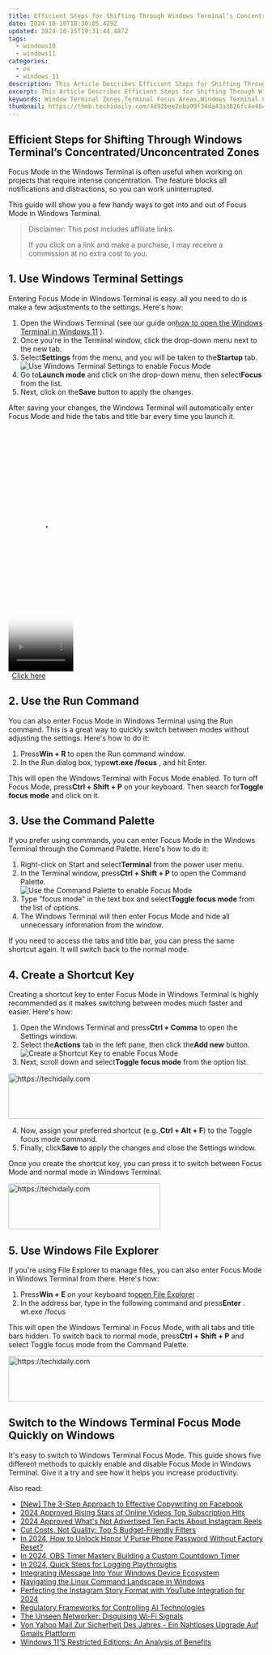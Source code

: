 ```yaml
---
title: Efficient Steps for Shifting Through Windows Terminal’s Concentrated/Unconcentrated Zones
date: 2024-10-10T18:30:05.429Z
updated: 2024-10-15T19:31:44.487Z
tags:
  - windows10
  - windows11
categories:
  - os
  - windows 11
description: This Article Describes Efficient Steps for Shifting Through Windows Terminal’s Concentrated/Unconcentrated Zones
excerpt: This Article Describes Efficient Steps for Shifting Through Windows Terminal’s Concentrated/Unconcentrated Zones
keywords: Window Terminal Zones,Terminal Focus Areas,Windows Terminal Concentration,Unconcentrated Terminal Sections,Zone Management in Windows Terminal,Enhance Focus Window Terminal,Improve Concentration Windows Terminal
thumbnail: https://thmb.techidaily.com/4d92bee2eba99f34da43a3826fc4e46ce3e4a6c22b117140d007c698449c206f.png
---
```


## Efficient Steps for Shifting Through Windows Terminal’s Concentrated/Unconcentrated Zones

 Focus Mode in the Windows Terminal is often useful when working on projects that require intense concentration. The feature blocks all notifications and distractions, so you can work uninterrupted.

 This guide will show you a few handy ways to get into and out of Focus Mode in Windows Terminal.

>  Disclaimer: This post includes affiliate links
>
>  If you click on a link and make a purchase, I may receive a commission at no extra cost to you.
>

## 1\. Use Windows Terminal Settings

 Entering Focus Mode in Windows Terminal is easy. all you need to do is make a few adjustments to the settings. Here's how:

1. Open the Windows Terminal (see our guide on[how to open the Windows Terminal in Windows 11](https://www.makeuseof.com/windows-11-open-windows-terminal/) ).
2. Once you're in the Terminal window, click the drop-down menu next to the new tab.
3. Select**Settings** from the menu, and you will be taken to the**Startup** tab.  
![Use Windows Terminal Settings to enable Focus Mode](https://static1.makeuseofimages.com/wordpress/wp-content/uploads/2023/04/use-windows-terminal-settings-to-enable-focus-mode.jpg)
4. Go to**Launch mode** and click on the drop-down menu, then select**Focus** from the list.
5. Next, click on the**Save** button to apply the changes.

 After saving your changes, the Windows Terminal will automatically enter Focus Mode and hide the tabs and title bar every time you launch it.

<!-- affiliate ads begin -->
<span id="1975658">
					<video width="128" height="480" style="cursor:pointer"
           poster="//a.impactradius-go.com/display-clicktoplayimage/1975658.png"
           onclick="if(!this.playClicked){this.play();this.setAttribute('controls',true);this.playClicked=true;}">
	   <source src="//a.impactradius-go.com/display-ad/22993-1975658">
	   <img src="//a.impactradius-go.com/display-clicktoplayimage/1975658.png" style="border: none; height: 100%; width: 100%; object-fit: contain">
	</video>
	<div style="width:80px;text-align:center"><a href="javascript:window.open(decodeURIComponent('https%3A%2F%2Fhomestyler.sjv.io%2Fc%2F5597632%2F1975658%2F22993'), '_blank');void(0);">Click here</a></div>
</span>
<img height="0" width="0" src="https://imp.pxf.io/i/5597632/1975658/22993" style="position:absolute;visibility:hidden;" border="0" />
<!-- affiliate ads end -->

## 2\. Use the Run Command

 You can also enter Focus Mode in Windows Terminal using the Run command. This is a great way to quickly switch between modes without adjusting the settings. Here's how to do it:

1. Press**Win + R** to open the Run command window.
2. In the Run dialog box, type**wt.exe /focus** , and hit Enter.

 This will open the Windows Terminal with Focus Mode enabled. To turn off Focus Mode, press**Ctrl + Shift + P** on your keyboard. Then search for**Toggle focus mode** and click on it.

## 3\. Use the Command Palette

 If you prefer using commands, you can enter Focus Mode in the Windows Terminal through the Command Palette. Here's how to do it:

1. Right-click on Start and select**Terminal** from the power user menu.
2. In the Terminal window, press**Ctrl + Shift + P** to open the Command Palette.  
![Use the Command Palette to enable Focus Mode](https://static1.makeuseofimages.com/wordpress/wp-content/uploads/2023/04/use-the-command-palette-to-enable-focus-mode.jpg)
3. Type "focus mode" in the text box and select**Toggle focus mode** from the list of options.
4. The Windows Terminal will then enter Focus Mode and hide all unnecessary information from the window.

 If you need to access the tabs and title bar, you can press the same shortcut again. It will switch back to the normal mode.

## 4\. Create a Shortcut Key

 Creating a shortcut key to enter Focus Mode in Windows Terminal is highly recommended as it makes switching between modes much faster and easier. Here's how:

1. Open the Windows Terminal and press**Ctrl + Comma** to open the Settings window.
2. Select the**Actions** tab in the left pane, then click the**Add new** button.  
![Create a Shortcut Key to enable Focus Mode](https://static1.makeuseofimages.com/wordpress/wp-content/uploads/2023/04/create-a-shortcut-key-to-enable-focus-mode.jpg)
3. Next, scroll down and select**Toggle focus mode** from the option list.

<!-- affiliate ads begin -->
<a href="https://appsumo.8odi.net/c/5597632/2068432/7443" target="_top" id="2068432">
  <img src="//a.impactradius-go.com/display-ad/7443-2068432" border="0" alt="https://techidaily.com" width="728" height="90"/>
</a>
<img height="0" width="0" src="https://appsumo.8odi.net/i/5597632/2068432/7443" style="position:absolute;visibility:hidden;" border="0" />
<!-- affiliate ads end -->

4. Now, assign your preferred shortcut (e.g.,**Ctrl + Alt + F**) to the Toggle focus mode command.
5. Finally, click**Save** to apply the changes and close the Settings window.

 Once you create the shortcut key, you can press it to switch between Focus Mode and normal mode in Windows Terminal.

<!-- affiliate ads begin -->
<a href="https://aligracehair.sjv.io/c/5597632/1918698/19272" target="_top" id="1918698">
  <img src="//a.impactradius-go.com/display-ad/19272-1918698" border="0" alt="https://techidaily.com" width="300" height="90"/>
</a>
<img height="0" width="0" src="https://aligracehair.sjv.io/i/5597632/1918698/19272" style="position:absolute;visibility:hidden;" border="0" />
<!-- affiliate ads end -->

## 5\. Use Windows File Explorer

 If you're using File Explorer to manage files, you can also enter Focus Mode in Windows Terminal from there. Here's how:

1. Press**Win + E** on your keyboard to[open File Explorer](https://www.makeuseof.com/windows-open-file-explorer/) .
2. In the address bar, type in the following command and press**Enter** .  
wt.exe /focus

 This will open the Windows Terminal in Focus Mode, with all tabs and title bars hidden. To switch back to normal mode, press**Ctrl + Shift + P** and select Toggle focus mode from the Command Palette.

<!-- affiliate ads begin -->
<a href="https://appsumo.8odi.net/c/5597632/2075482/7443" target="_top" id="2075482">
  <img src="//a.impactradius-go.com/display-ad/7443-2075482" border="0" alt="https://techidaily.com" width="728" height="90"/>
</a>
<img height="0" width="0" src="https://appsumo.8odi.net/i/5597632/2075482/7443" style="position:absolute;visibility:hidden;" border="0" />
<!-- affiliate ads end -->

## Switch to the Windows Terminal Focus Mode Quickly on Windows

 It's easy to switch to Windows Terminal Focus Mode. This guide shows five different methods to quickly enable and disable Focus Mode in Windows Terminal. Give it a try and see how it helps you increase productivity.

<ins class="adsbygoogle"
     style="display:block"
     data-ad-format="autorelaxed"
     data-ad-client="ca-pub-7571918770474297"
     data-ad-slot="1223367746"></ins>

<ins class="adsbygoogle"
     style="display:block"
     data-ad-client="ca-pub-7571918770474297"
     data-ad-slot="8358498916"
     data-ad-format="auto"
     data-full-width-responsive="true"></ins>

<span class="atpl-alsoreadstyle">Also read:</span>
<div><ul>
<li><a href="https://facebook-clips.techidaily.com/new-the-3-step-approach-to-effective-copywriting-on-facebook/"><u>[New] The 3-Step Approach to Effective Copywriting on Facebook</u></a></li>
<li><a href="https://youtube-data.techidaily.com/approved-rising-stars-of-online-videos-top-subscription-hits/"><u>2024 Approved Rising Stars of Online Videos Top Subscription Hits</u></a></li>
<li><a href="https://instagram-clips.techidaily.com/2024-approved-whats-not-advertised-ten-facts-about-instagram-reels/"><u>2024 Approved What's Not Advertised Ten Facts About Instagram Reels</u></a></li>
<li><a href="https://win11.techidaily.com/cut-costs-not-quality-top-5-budget-friendly-filters/"><u>Cut Costs, Not Quality: Top 5 Budget-Friendly Filters</u></a></li>
<li><a href="https://unlock-android.techidaily.com/in-2024-how-to-unlock-honor-v-purse-phone-password-without-factory-reset-by-drfone-android/"><u>In 2024, How to Unlock Honor V Purse Phone Password Without Factory Reset?</u></a></li>
<li><a href="https://screen-mirroring-recording.techidaily.com/in-2024-obs-timer-mastery-building-a-custom-countdown-timer/"><u>In 2024, OBS Timer Mastery Building a Custom Countdown Timer</u></a></li>
<li><a href="https://screen-mirroring-recording.techidaily.com/in-2024-quick-steps-for-logging-playthroughs/"><u>In 2024, Quick Steps for Logging Playthroughs</u></a></li>
<li><a href="https://win11.techidaily.com/integrating-imessage-into-your-windows-device-ecosystem/"><u>Integrating iMessage Into Your Windows Device Ecosystem</u></a></li>
<li><a href="https://win11.techidaily.com/navigating-the-linux-command-landscape-in-windows/"><u>Navigating the Linux Command Landscape in Windows</u></a></li>
<li><a href="https://instagram-video-recordings.techidaily.com/perfecting-the-instagram-story-format-with-youtube-integration-for-2024/"><u>Perfecting the Instagram Story Format with YouTube Integration for 2024</u></a></li>
<li><a href="https://tech-haven.techidaily.com/regulatory-frameworks-for-controlling-ai-technologies/"><u>Regulatory Frameworks for Controlling AI Technologies</u></a></li>
<li><a href="https://win11.techidaily.com/the-unseen-networker-disguising-wi-fi-signals/"><u>The Unseen Networker: Disguising Wi-Fi Signals</u></a></li>
<li><a href="https://win-excellent.techidaily.com/von-yahoo-mail-zur-sicherheit-des-jahres-ein-nahtloses-upgrade-auf-gmails-plattform/"><u>Von Yahoo Mail Zur Sicherheit Des Jahres - Ein Nahtloses Upgrade Auf Gmails Plattform</u></a></li>
<li><a href="https://win11.techidaily.com/windows-11s-restricted-editions-an-analysis-of-benefits/"><u>Windows 11’S Restricted Editions: An Analysis of Benefits</u></a></li>
</ul></div>

